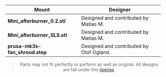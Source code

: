 </div>

|Mount|Designer|
|--|--|
|**Mini_afterburner_0.2.stl**|Designed and contributed by Matias M.|
|**Mini_afterburner_SLS.stl**|Designed and contributed by Matias M.   |
|**prusa-mk3s-fan_shroud.step**|Designed and contributed by Olof Ogland.|

</div>
<div align="center" >

> Parts may not fit perfectly or perform as well as original. All
> designs are fall under this
> [lisense](https://github.com/keyquesttech/Rtv6/blob/main/Rtv6-2/Mounts/LICENSE).
